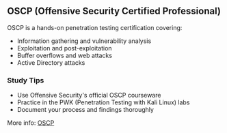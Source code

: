 ## OSCP (Offensive Security Certified Professional)

OSCP is a hands-on penetration testing certification covering:
- Information gathering and vulnerability analysis
- Exploitation and post-exploitation
- Buffer overflows and web attacks
- Active Directory attacks

### Study Tips
- Use Offensive Security's official OSCP courseware
- Practice in the PWK (Penetration Testing with Kali Linux) labs
- Document your process and findings thoroughly

More info: [OSCP](https://www.offensive-security.com/courses/pen-200/)
